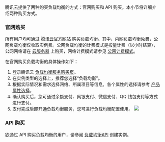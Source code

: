 腾讯云提供了两种购买负载均衡的方式：官网购买和 API 购买。本小节将详细介绍两种购买方式。

### 官网购买
所有用户均可通过 [腾讯云官方网站](https://buy.cloud.tencent.com/lb) 购买负载均衡。其中，内网负载均衡免费，公网负载均衡仅收取实例费。公网负载均衡的计费模式是按量计费（以小时结算），公网网络请在 [云服务器](https://cloud.tencent.com/document/product/213/495) 上购买，网络计费模式请参见 [公网计费模式](https://cloud.tencent.com/document/product/213/10578)。

在官网购买负载均衡的具体操作如下：
1. 登录腾讯云 [负载均衡服务购买页](https://buy.cloud.tencent.com/lb)。
2. 在实例类型的选择上，推荐您选择“负载均衡”。
3. 根据实际情况和需求选择网络、所属项目等信息，各个属性的选择请参考 [产品属性选择](https://cloud.tencent.com/document/product/214/33415)。
4. 确认购买后，您可通过余额支付、网银支付、微信支付、QQ 钱包支付等方式进行支付。
5. 支付完成后即开通负载均衡服务，您可进行负载均衡配置使用。
![](https://main.qcloudimg.com/raw/101ebfd93c940366c3585787d1e69922.png)

### API 购买
欲通过 API 购买负载均衡的用户，请参阅 [负载均衡API](http://cloud.tencent.com/doc/api/244/%E7%AE%80%E4%BB%8B) 创建实例。
